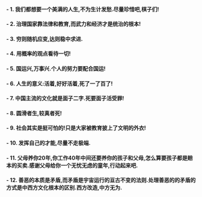 #### - 1. 我们都想要一个美满的人生,不为生计发愁.尽量珍惜吧,棋子们!
#### - 2. 治理国家靠法律和教育,而武力和经济才是统治的根本!
#### - 3. 穷则随机应变,达则稳中求进.
#### - 4. 用概率的观点看待一切!
#### - 5. 国运兴,万事兴.个人的努力要配合国运!
#### - 6. 人生的意义:活着,好好活着,死了一了百了!
#### - 7. 中国主流的文化就是面子二字.死要面子活受罪!
#### - 8. 圆滑者生,较真者死!
#### - 9. 社会其实是挺可怕的!只是大家被教育披上了文明的外衣!
#### - 10. 发挥自己的才能,尽量不走极端.
#### - 11. 父母养你20年,你工作40年中间还要养你的孩子和父母,怎么算要孩子都是赔本的买卖.感谢父母给你一个无忧无虑的童年,行动起来吧.
#### - 12. 善恶的本质是矛盾,而矛盾是宇宙运行的亘古不变的法则.处理善恶的的矛盾的方式是中西方文化根本的区别.西方改造,中方无为.
